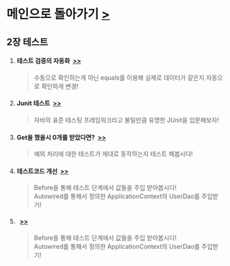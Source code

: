 
<h1>메인으로 돌아가기 <a href="https://github.com/EungyuCho/toby_spring_pract">></a></h1>
<h2>2장 테스트</h2>
<ol>
    <li>
        <h4>테스트 검증의 자동화&nbsp&nbsp<a href="https://github.com/EungyuCho/toby_spring_pract/commit/5196411ec3dce9053ad06917b969887f23db7481">>></a></h4>
        <BlockQuote>
           수동으로 확인하는게 아닌 equals를 이용해 실제로 데이터가 같은지 자동으로 확인하게 변경!    
        </BlockQuote>
    </li>
    <li>
        <h4>Junit 테스트&nbsp&nbsp<a href="https://github.com/EungyuCho/toby_spring_pract/commit/8a83bf3b06c195818f2be6a3d033cb7bf1c352b0">>></a></h4>
        <BlockQuote>
           자바의 표준 테스팅 프레임워크라고 불릴만큼 유명한 JUnit을 입문해보자!
        </BlockQuote>
    </li>
    <li>
        <h4>Get을 했을시 0개를 받았다면?&nbsp&nbsp<a href="https://github.com/EungyuCho/toby_spring_pract/commit/5b6eac5df0e53369e01935876bf4726ee95e2428">>></a></h4>
        <BlockQuote>
           예외 처리에 대한 테스트가 제대로 동작하는지 테스트 해봅시다!
        </BlockQuote>
    </li>    
    <li>
        <h4>테스트코드 개선&nbsp&nbsp<a href="https://github.com/EungyuCho/toby_spring_pract/commit/ada9b6faae0e66435e05ac405e1e3c90ec4fb21e">>></a></h4>
        <BlockQuote>
           Before을 통해 테스트 단계에서 값들을 주입 받아봅시다!<br>
           Autowired를 통해서 정의한 ApplicationContext의 UserDao를 주입받기!
        </BlockQuote>
    </li>
    <li>
        <h4>&nbsp&nbsp<a href="https://github.com/EungyuCho/toby_spring_pract/commit/74b2b8af2675cda0dee6b6e5a89aeeaf22ed6f77">>></a></h4>
        <BlockQuote>
           Before을 통해 테스트 단계에서 값들을 주입 받아봅시다!<br>
           Autowired를 통해서 정의한 ApplicationContext의 UserDao를 주입받기!
        </BlockQuote>
    </li>
</ol>

